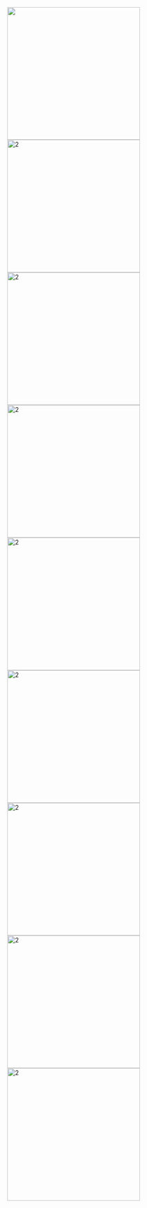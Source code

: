 <html>
  <body>
    
<img width="306" src = screenshot/1.png>
<br/>
<img width="306" alt="2" src=screenshot/2.png> 
<br/>
<img width="306" alt="2" src=screenshot/3.png> 
<br/>
<img width="306" alt="2" src=screenshot/4.png> 
<br/>
<img width="306" alt="2" src=screenshot/5.png> 
<br/>
<img width="306" alt="2" src=screenshot/6.png> 
<br/>
<img width="306" alt="2" src=screenshot/7.png> 
<br/>
<img width="306" alt="2" src=screenshot/8.png> 
<br/>
<img width="306" alt="2" src=screenshot/9.png> 
<br/>

  </body>

  </html>
